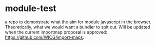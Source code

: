 # module-test

a repo to demonstrate what the aim for module javascript in the browser. Theoretically, what we would want a bundler to spit out. Will be updated when the current importmap proposal is approved: https://github.com/WICG/import-maps.